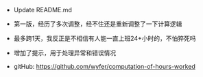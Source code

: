 - Update README.md

- 第一版，经历了多次调整，经不住还是重新调整了一下计算逻辑

- 最多跨1天，我反正是不相信有人能一直上班24+小时的，不怕猝死吗

- 增加了提示，用于处理异常和错误情况

- gitHub: https://github.com/wyfer/computation-of-hours-worked
